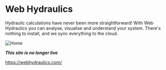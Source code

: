 # Web Hydraulics

Hydraulic calculations have never been more straightforward! With Web Hydraulics you can analyse, visualise and understand your system. There's nothing to install, and we sync everything to the cloud.

![Home](https://runnalls.s3.eu-central-1.amazonaws.com/webhydraulics.png)

***This site is no longer live***

https://webhydraulics.com/
